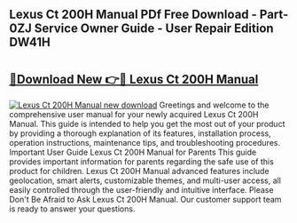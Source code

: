## Lexus Ct 200H Manual PDf Free Download - Part-0ZJ Service Owner Guide - User Repair Edition DW41H

# <h2><a href="http://bc41886.oget.top/?id=Lexus+Ct+200H+Manual">🔗Download New 👉🔴 Lexus Ct 200H Manual</a></h2>

[![Lexus Ct 200H Manual new download](https://i.imgur.com/5g1atiW.png)](http://bc41886.oget.top/?id=Lexus+Ct+200H+Manual)
Greetings and welcome to the comprehensive user manual for your newly acquired Lexus Ct 200H Manual. This guide is intended to help you get the most out of your product by providing a thorough explanation of its features, installation process, operation instructions, maintenance tips, and troubleshooting procedures. Important User Guide Lexus Ct 200H Manual for Parents This guide provides important information for parents regarding the safe use of this product for children. Lexus Ct 200H Manual advanced features include geolocation, smart alerts, customizable themes, and multi-user access, all easily controlled through the user-friendly and intuitive interface. Please Don't Be Afraid to Ask Lexus Ct 200H Manual. Our customer support team is ready to answer your questions.
